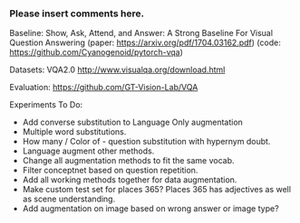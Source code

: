 ### Please insert comments here.

Baseline: Show, Ask, Attend, and Answer: A Strong Baseline For Visual Question Answering 
(paper: https://arxiv.org/pdf/1704.03162.pdf) 
(code: https://github.com/Cyanogenoid/pytorch-vqa)

Datasets: VQA2.0 http://www.visualqa.org/download.html

Evaluation: https://github.com/GT-Vision-Lab/VQA

Experiments To Do:

* Add converse substitution to Language Only augmentation 
* Multiple word substitutions.
* How many <OBJ> / Color of <OBJ> - question substitution with hypernym doubt.
* Language augment other methods.
* Change all augmentation methods to fit the same vocab.
* Filter conceptnet based on question repetition.
* Add all working methods together for data augmentation.
* Make custom test set for places 365? Places 365 has adjectives as well as scene understanding.
* Add augmentation on image based on wrong answer or image type?
  
